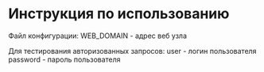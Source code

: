 # Инструкция по использованию

Файл конфигурации:
WEB_DOMAIN - адрес веб узла 

Для тестирования авторизованных запросов:
user - логин пользователя 
password - пароль пользователя 
